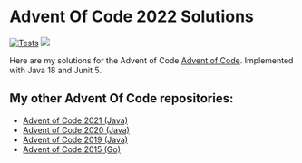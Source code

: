 # Advent Of Code 2022 Solutions

[![Tests](https://github.com/jerchende/advent-of-code-2022/workflows/Tests/badge.svg?branch=master)](https://github.com/jerchende/advent-of-code-2022/actions?query=workflow%3ATests)
[![](https://img.shields.io/badge/stars%20⭐-2-yellow)](https://adventofcode.com/2022)

Here are my solutions for the Advent of Code [Advent of Code](https://adventofcode.com/2022). Implemented with Java 18 and Junit 5.

## My other Advent Of Code repositories:

* [Advent of Code 2021 (Java)](https://github.com/jerchende/advent-of-code-2021)
* [Advent of Code 2020 (Java)](https://github.com/jerchende/advent-of-code-2020)
* [Advent of Code 2019 (Java)](https://github.com/jerchende/advent-of-code-2019)
* [Advent of Code 2015 (Go)](https://github.com/jerchende/advent-of-code-2015)
 